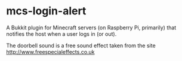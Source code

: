 mcs-login-alert
===============

A Bukkit plugin for Minecraft servers (on Raspberry Pi, primarily) that 
notifies the host when a user logs in (or out). 

The doorbell sound is a free sound effect taken from the site
http://www.freespecialeffects.co.uk


